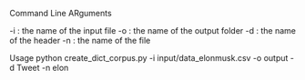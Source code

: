 Command Line ARguments

-i : the name of the input file
-o : the name of the output folder
-d : the name of the header
-n : the name of the file

Usage 
python create_dict_corpus.py -i input/data_elonmusk.csv -o output -d Tweet -n elon
